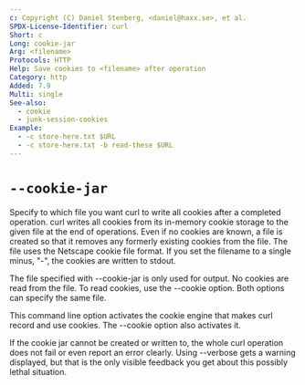 ```yaml
---
c: Copyright (C) Daniel Stenberg, <daniel@haxx.se>, et al.
SPDX-License-Identifier: curl
Short: c
Long: cookie-jar
Arg: <filename>
Protocols: HTTP
Help: Save cookies to <filename> after operation
Category: http
Added: 7.9
Multi: single
See-also:
  - cookie
  - junk-session-cookies
Example:
  - -c store-here.txt $URL
  - -c store-here.txt -b read-these $URL
---
```


# `--cookie-jar`

Specify to which file you want curl to write all cookies after a completed
operation. curl writes all cookies from its in-memory cookie storage to the
given file at the end of operations. Even if no cookies are known, a file is
created so that it removes any formerly existing cookies from the file. The
file uses the Netscape cookie file format. If you set the filename to a single
minus, "-", the cookies are written to stdout.

The file specified with --cookie-jar is only used for output. No cookies are
read from the file. To read cookies, use the --cookie option. Both options
can specify the same file.

This command line option activates the cookie engine that makes curl record
and use cookies. The --cookie option also activates it.

If the cookie jar cannot be created or written to, the whole curl operation
does not fail or even report an error clearly. Using --verbose gets a warning
displayed, but that is the only visible feedback you get about this possibly
lethal situation.
